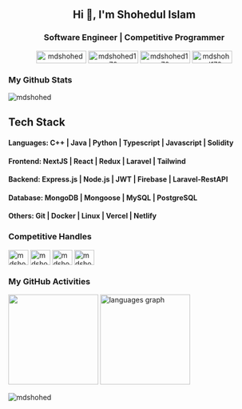 <h2 align="center">Hi 👋, I'm Shohedul Islam</h2>
<h3 align="center">Software Engineer | Competitive Programmer</h3>

<div align="center">
  <a href="https://mdshohed.netlify.app" target="blank"><img align="center" src="https://img.shields.io/badge/my_portfolio-000?style=for-the-badge&logo=ko-fi&logoColor=white" alt="mdshohed" height="25" width="100" /></a>
  <a href="https://facebook.com/mdshohed170" target="blank"><img align="center" src="https://img.shields.io/badge/facebook-1877F2?style=for-the-badge&logo=facebook&logoColor=white" alt="mdshohed170" height="25" width="100" /></a>
  <a href="https://linkedin.com/in/mdshohed" target="blank"><img align="center" src="https://img.shields.io/badge/linkedin-0A66C2?style=for-the-badge&logo=linkedin&logoColor=white" alt="mdshohed170" height="25" width="100" /></a>
  <a href="https://github.com/mdshohed" target="blank"><img align="center" src="https://img.shields.io/badge/Github-010101?style=for-the-badge&logo=github&logoColor=white" alt="mdshohed170" height="25" width="80" /></a>
</div>

<h3 align="left">My Github Stats</h3>
<p align="left"> <img src="https://github-readme-stats.vercel.app/api?username=mdshohed&show_icons=true&count_private=true&theme=dark" alt="mdshohed" />


## Tech Stack
<!-- 
**Languages:** C++, Java, Python, Typescript, Javascript, Solidity

**Frontend:** NextJS, React, Redux, Laravel, Tailwind 

**Backend:** Express.js, Node.js, JWT, Firebase, Laravel-RestAPI

**Database:** MongoDB, Mongoose, MySQL, PostgreSQL 

**Others:** Git, Docker, Linux, Vercel, Netlify  -->

<h4 align="left">Languages: C++ | Java | Python | Typescript | Javascript | Solidity</h4>
<h4 align="left">Frontend: NextJS | React | Redux | Laravel | Tailwind </h4>
<h4 align="left">Backend: Express.js | Node.js | JWT | Firebase | Laravel-RestAPI</h4>
<h4 align="left">Database: MongoDB | Mongoose | MySQL | PostgreSQL </h4>
<h4 align="left">Others: Git | Docker | Linux | Vercel | Netlify</h4>
<!-- #### Testing: Jest  -->



<h3 align="left">Competitive Handles</h3>

<p align="left">
  <a href="https://codeforces.com/profile/mdshohed" target="blank"><img align="center" src="https://raw.githubusercontent.com/rahuldkjain/github-profile-readme-generator/master/src/images/icons/Social/codeforces.svg" alt="mdshohed" height="30" width="40" /></a>
  <a href="https://www.codechef.com/users/mdshohed" target="blank"><img align="center" src="https://cdn.jsdelivr.net/npm/simple-icons@3.1.0/icons/codechef.svg" alt="mdshohed" height="30" width="40" /></a>
  <a href="https://www.leetcode.com/mdshohed" target="blank"><img align="center" src="https://raw.githubusercontent.com/rahuldkjain/github-profile-readme-generator/master/src/images/icons/Social/leet-code.svg" alt="mdshohed" height="30" width="40" /></a>
  <a href="https://www.hackerrank.com/mdshohed" target="blank"><img align="center" src="https://raw.githubusercontent.com/rahuldkjain/github-profile-readme-generator/master/src/images/icons/Social/hackerrank.svg" alt="mdshohed" height="30" width="40" /></a>
</p>





### My GitHub Activities
<div align="left">
  <img height="180" src="https://github-readme-streak-stats.herokuapp.com/?user=mdshohed&currStreakNum=2FD3EB&fire=pink&sideLabels=F00&theme=nightowl" />
  <!--  TOP LANGUAGES STATISTICS -->
  <img height="180" src="https://github-readme-stats.vercel.app/api/top-langs/?username=mdshohed&theme=dark&layout=compact&align=right&width=40%)](https://github.com/ShahjalalShohag/github-readme-stats" alt="languages graph"  />
   
</div>


<p align="left"> <img src="https://komarev.com/ghpvc/?username=mdshohed&label=Profile%20views&color=0e75b6&style=flat" alt="mdshohed" /> </p>

<!-- **mdshohed/mdshohed** is a ✨ _special_ ✨ repository because its `README.md` (this file) appears on your GitHub profile.

Here are some ideas to get you started:

- 🔭 I’m currently working on ...
- 🌱 I’m currently learning ...
- 👯 I’m looking to collaborate on ...
- 🤔 I’m looking for help with ...
- 💬 Ask me about ...
- 📫 How to reach me: ...
- 😄 Pronouns: ...
- ⚡ Fun fact: ..
  -->

